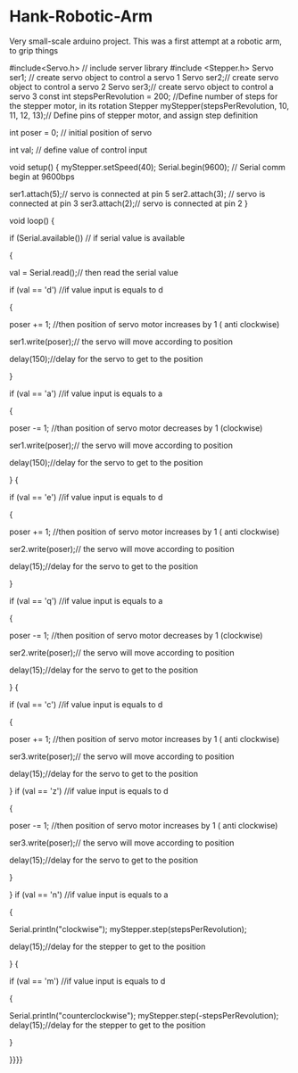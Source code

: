 # Hank-Robotic-Arm
Very small-scale arduino project. This was a first attempt at a robotic arm, to grip things

#include<Servo.h> // include server library
#include <Stepper.h>
Servo ser1; // create servo object to control a servo 1
Servo ser2;// create servo object to control a servo 2
Servo ser3;// create servo object to control a servo 3
const int stepsPerRevolution = 200; //Define number of steps for the stepper motor, in its rotation
Stepper myStepper(stepsPerRevolution, 10, 11, 12, 13);// Define pins of stepper motor, and assign step definition


int poser = 0; // initial position of servo

int val; // define value of control input

void setup() {
myStepper.setSpeed(40);
Serial.begin(9600); // Serial comm begin at 9600bps

ser1.attach(5);// servo is connected at pin 5
ser2.attach(3); // servo is connected at pin 3
ser3.attach(2);// servo is connected at pin 2
}

void loop() {

if (Serial.available()) // if serial value is available

{

val = Serial.read();// then read the serial value

if (val == 'd') //if value input is equals to d

{

poser += 1; //then position of servo motor increases by 1 ( anti clockwise)

ser1.write(poser);// the servo will move according to position

delay(150);//delay for the servo to get to the position

}

if (val == 'a') //if value input is equals to a

{

poser -= 1; //than position of servo motor decreases by 1 (clockwise)

ser1.write(poser);// the servo will move according to position

delay(150);//delay for the servo to get to the position

}
{

if (val == 'e') //if value input is equals to d

{

poser += 1; //then position of servo motor increases by 1 ( anti clockwise)

ser2.write(poser);// the servo will move according to position

delay(15);//delay for the servo to get to the position

}

if (val == 'q') //if value input is equals to a

{

poser -= 1; //then position of servo motor decreases by 1 (clockwise)

ser2.write(poser);// the servo will move according to position

delay(15);//delay for the servo to get to the position

}
{

if (val == 'c') //if value input is equals to d

{

poser += 1; //then position of servo motor increases by 1 ( anti clockwise)

ser3.write(poser);// the servo will move according to position

delay(15);//delay for the servo to get to the position

}
if (val == 'z') //if value input is equals to d

{

poser -= 1; //then position of servo motor increases by 1 ( anti clockwise)

ser3.write(poser);// the servo will move according to position

delay(15);//delay for the servo to get to the position

}

}
if (val == 'n') //if value input is equals to a

{

Serial.println("clockwise");
myStepper.step(stepsPerRevolution);

delay(15);//delay for the stepper to get to the position

}
{

if (val == 'm') //if value input is equals to d

{

Serial.println("counterclockwise");
myStepper.step(-stepsPerRevolution);
delay(15);//delay for the stepper to get to the position

}


}}}}
